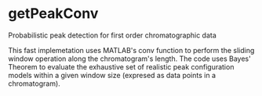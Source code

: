 # getPeakConv
Probabilistic peak detection for first order chromatographic data 

This fast implemetation uses MATLAB's conv function to perform the sliding window operation along the chromatogram's length. The code uses Bayes' Theorem to evaluate the exhaustive set of realistic peak configuration models within a given window size (expresed as data points in a chromatogram).
